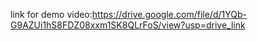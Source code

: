 link for demo video:https://drive.google.com/file/d/1YQb-G9AZUi1hS8FDZ08xxm1SK8QLrFoS/view?usp=drive_link